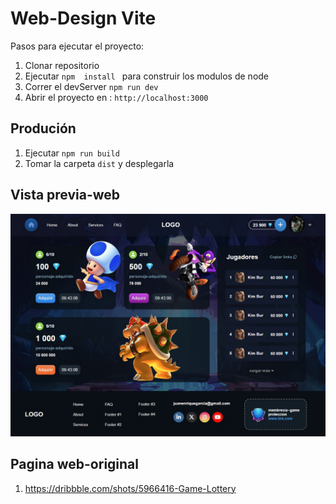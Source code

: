 # Web-Design Vite

Pasos para ejecutar el proyecto:

1. Clonar repositorio 
2. Ejecutar ```npm  install ``` para construir los modulos de node
3. Correr el devServer ```npm run dev ```
4. Abrir el proyecto en : ```http://localhost:3000```


## Produción
1. Ejecutar ```npm run build```
2. Tomar la carpeta ```dist``` y desplegarla


## Vista previa-web
![Imagen de fondo](/public/assets/web-backgraund.jpg)


## Pagina web-original
1. https://dribbble.com/shots/5966416-Game-Lottery

